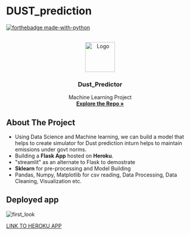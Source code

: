 # DUST_prediction

<div id="top"></div>

[![forthebadge made-with-python](http://ForTheBadge.com/images/badges/made-with-python.svg)](https://www.python.org/)

<!-- PROJECT LOGO -->
<br />
<div align="center">
  <a href="https://github.com/pbannuru">
    <img src="https://img.icons8.com/external-flat-wichaiwi/64/undefined/external-bush-fire-climate-change-flat-wichaiwi.png" alt="Logo" width="80" height="80"/> 
  </a>
<h3 align="center">Dust_Predictor</h3>

  <p align="center">
    Machine Learning Project
    <br />
    <a href="https://github.com/aravind9722/DUST_prediction"><strong>Explore the Repo »</strong></a>
  </p>
</div>

<!-- ABOUT THE PROJECT -->
## About The Project
* Using Data Science and Machine learning, we can build a model that helps to create simulator for Dust prediction inturn helps to maintain emissions under govt norms.
* Building a **Flask App** hosted on **Heroku**.
* "streamlit" as an alternate to Flask to demostrate
* **Sklearn** for pre-processing and Model Building
* Pandas, Numpy, Matplotlib for csv reading, Data Processing, Data Cleaning, Visualization etc.

## Deployed app
![first_look](https://user-images.githubusercontent.com/96667730/198215541-34d83333-1d51-4ffa-853e-0bc92f9f4e6e.png)

[LINK TO HEROKU APP](https://dust-prediction.herokuapp.com/predict)




